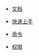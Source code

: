 * [文档](/zh-cn/README.md)

* [快速上手](/zh-cn/quickstart.md)

* [命令](/zh-cn/commands.md)
* [权限](/zh-cn/permissions.md)